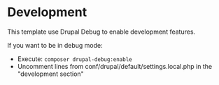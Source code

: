# Development

This template use Drupal Debug to enable development features.

If you want to be in debug mode:
* Execute: `composer drupal-debug:enable`
* Uncomment lines from conf/drupal/default/settings.local.php in the
  "development section"

